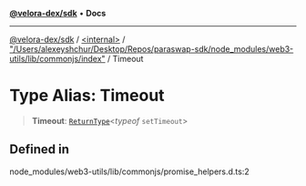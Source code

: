 [**@velora-dex/sdk**](../../../../README.md) • **Docs**

***

[@velora-dex/sdk](../../../../globals.md) / [\<internal\>](../../../README.md) / ["/Users/alexeyshchur/Desktop/Repos/paraswap-sdk/node\_modules/web3-utils/lib/commonjs/index"](../README.md) / Timeout

# Type Alias: Timeout

> **Timeout**: [`ReturnType`](../../../type-aliases/ReturnType.md)\<*typeof* `setTimeout`\>

## Defined in

node\_modules/web3-utils/lib/commonjs/promise\_helpers.d.ts:2
